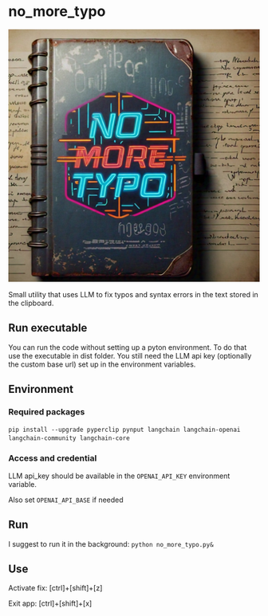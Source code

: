 # no_more_typo
![logo](https://github.com/csabakecskemeti/no_more_typo/blob/main/no_more_typo.jpg)

Small utility that uses LLM to fix typos and syntax errors in the text stored in the clipboard.

## Run executable 
You can run the code without setting up a pyton environment. 
To do that use the executable in dist folder.
You still need the LLM api key (optionally the custom base url) set up in the environment variables.

## Environment

### Required packages
`pip install --upgrade pyperclip pynput langchain langchain-openai langchain-community langchain-core`

### Access and credential
LLM api_key should be available in the `OPENAI_API_KEY` environment variable.

Also set `OPENAI_API_BASE` if needed

## Run
I suggest to run it in the background: `python no_more_typo.py&`

## Use
Activate fix: [ctrl]+[shift]+[z]

Exit app: [ctrl]+[shift]+[x]              
